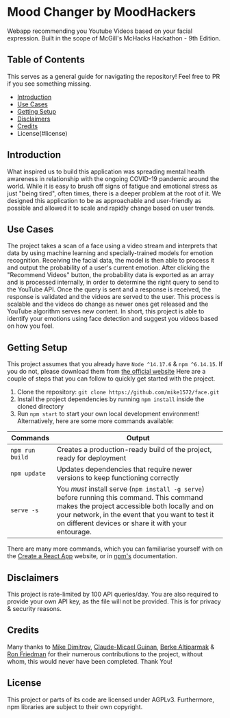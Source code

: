 # Mood Changer by MoodHackers

Webapp recommending you Youtube Videos based on your facial expression. Built in the scope of McGill's McHacks Hackathon - 9th Edition.

## Table of Contents
This serves as a general guide for navigating the repository! Feel free to PR if you see something missing.

- [Introduction](#introduction)
- [Use Cases](#use-cases)
- [Getting Setup](#getting-setup)
- [Disclaimers](#disclaimers)
- [Credits](#credits)
- License(#license)

## Introduction
What inspired us to build this application was spreading mental health awareness in relationship with the ongoing COVID-19 pandemic around the world. While it is easy to brush off signs of fatigue and emotional stress as just "being tired", often times, there is a deeper problem at the root of it. We designed this application to be as approachable and user-friendly as possible and allowed it to scale and rapidly change based on user trends.

## Use Cases
The project takes a scan of a face using a video stream and interprets that data by using machine learning and specially-trained models for emotion recognition. Receiving the facial data, the model is then able to process it and output the probability of a user's current emotion. After clicking the "Recommend Videos" button, the probability data is exported as an array and is processed internally, in order to determine the right query to send to the YouTube API. Once the query is sent and a response is received, the response is validated and the videos are served to the user. This process is scalable and the videos do change as newer ones get released and the YouTube algorithm serves new content. In short, this project is able to identify your emotions using face detection and suggest you videos based on how you feel.

## Getting Setup
This project assumes that you already have `Node ^14.17.6` & `npm ^6.14.15`. If you do not, please download them from [the official website](https://nodejs.org/en/download/)
Here are a couple of steps that you can follow to quickly get started with the project.

1. Clone the repository: `git clone https://github.com/mike1572/face.git`
2. Install the project dependencies by running `npm install` inside the cloned directory
3. Run `npm start` to start your own local development environment! Alternatively, here are some more commands available:

| Commands        | Output
|-----------------|-------------------------------------------------------------------|
| `npm run build` | Creates a production-ready build of the project, ready for deployment |
| `npm update`    | Updates dependencies that require newer versions to keep functioning correctly|
| `serve -s`      | You *must* install serve (`npm install -g serve`) before running this command. This command makes the project accessible both locally and on your network, in the event that you want to test it on different devices or share it with your entourage.|

There are many more commands, which you can familiarise yourself with on the [Create a React App](https://create-react-app.dev/) website, or in [npm's](https://docs.npmjs.com/) documentation.


## Disclaimers
This project is rate-limited by 100 API queries/day. You are also required to provide your own API key, as the file will not be provided. This is for privacy & security reasons.

## Credits
Many thanks to [Mike Dimitrov](https://github.com/mike1572), [Claude-Micael Guinan](https://github.com/lasource18), [Berke Altiparmak](https://github.com/BerkeAltiparmak) & [Ron Friedman](https://github.com/CryoTechnic) for their numerous contributions to the project, without whom, this would never have been completed. Thank You!

## License
This project or parts of its code are licensed under AGPLv3. Furthermore, npm libraries are subject to their own copyright.
